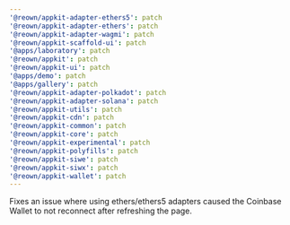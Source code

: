 ```yaml
---
'@reown/appkit-adapter-ethers5': patch
'@reown/appkit-adapter-ethers': patch
'@reown/appkit-adapter-wagmi': patch
'@reown/appkit-scaffold-ui': patch
'@apps/laboratory': patch
'@reown/appkit': patch
'@reown/appkit-ui': patch
'@apps/demo': patch
'@apps/gallery': patch
'@reown/appkit-adapter-polkadot': patch
'@reown/appkit-adapter-solana': patch
'@reown/appkit-utils': patch
'@reown/appkit-cdn': patch
'@reown/appkit-common': patch
'@reown/appkit-core': patch
'@reown/appkit-experimental': patch
'@reown/appkit-polyfills': patch
'@reown/appkit-siwe': patch
'@reown/appkit-siwx': patch
'@reown/appkit-wallet': patch
---
```


Fixes an issue where using ethers/ethers5 adapters caused the Coinbase Wallet to not reconnect after refreshing the page.